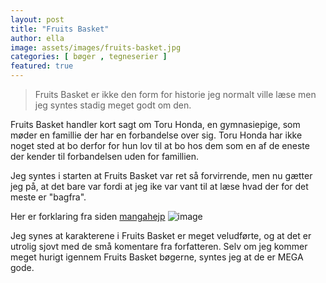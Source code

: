 ```yaml
---
layout: post
title: "Fruits Basket"
author: ella
image: assets/images/fruits-basket.jpg
categories: [ bøger , tegneserier ]
featured: true
---
```


> Fruits Basket er ikke den form for historie jeg normalt ville læse men jeg syntes stadig meget godt om den.

Fruits Basket handler kort sagt om Toru Honda, en gymnasiepige, som møder en famillie der har en forbandelse over sig. Toru Honda har ikke noget sted at bo derfor for hun lov til at bo hos dem som en af de eneste der kender til forbandelsen uden for famillien.

Jeg syntes i starten at Fruits Basket var ret så forvirrende, men nu gætter jeg på, at det bare var fordi at jeg ike var vant til at læse hvad der for det meste er "bagfra".

Her er forklaring fra siden [mangahejp](https://mangahejp.weebly.com/manga-how-to-read.html)
![image](https://mangahejp.weebly.com/uploads/5/0/8/9/50893561/4836754_orig.jpg)

Jeg synes at karakterene i Fruits Basket er meget veludførte, og at det er utrolig sjovt med de små komentare fra forfatteren. Selv om jeg kommer meget hurigt igennem Fruits Basket bøgerne, syntes jeg at de er MEGA gode.